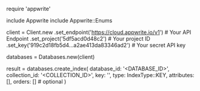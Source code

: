 require 'appwrite'

include Appwrite
include Appwrite::Enums

client = Client.new
    .set_endpoint('https://cloud.appwrite.io/v1') # Your API Endpoint
    .set_project('5df5acd0d48c2') # Your project ID
    .set_key('919c2d18fb5d4...a2ae413da83346ad2') # Your secret API key

databases = Databases.new(client)

result = databases.create_index(
    database_id: '<DATABASE_ID>',
    collection_id: '<COLLECTION_ID>',
    key: '',
    type: IndexType::KEY,
    attributes: [],
    orders: [] # optional
)
